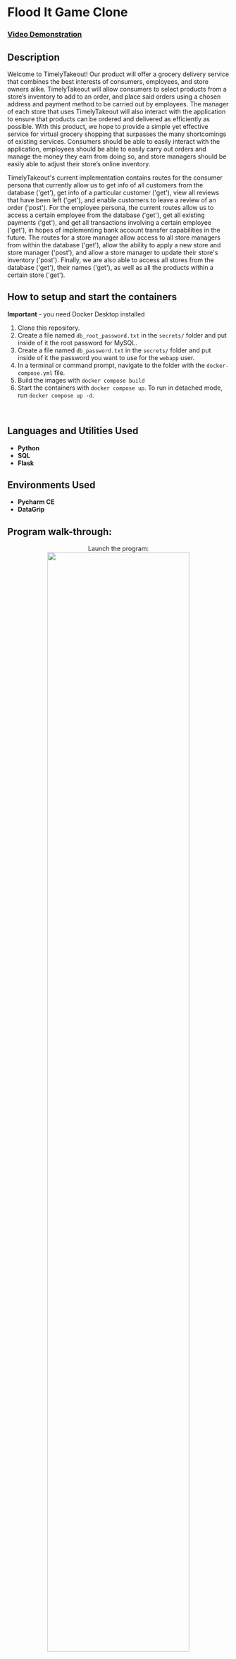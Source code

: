 <h1>Flood It Game Clone</h1>

 ### [Video Demonstration](https://youtu.be/2HvzjrypxU4)

<h2>Description</h2>
Welcome to TimelyTakeout! Our product will offer a grocery delivery service that combines  
the best interests of consumers, employees, and store owners alike. TimelyTakeout will
allow consumers to select products from a store’s inventory to add to an order, and 
place said orders using a chosen address and payment method to be carried out by 
employees. The manager of each store that uses TimelyTakeout will also interact with 
the application to ensure that products can be ordered and delivered as efficiently as 
possible. With this product, we hope to provide a simple yet effective service for 
virtual grocery shopping that surpasses the many shortcomings of existing services.
Consumers should be able to easily interact with the application, employees should
be able to easily carry out orders and manage the money they earn from doing so, 
and store managers should be easily able to adjust their store’s online inventory.

TimelyTakeout's current implementation contains routes for the consumer persona that
currently allow us to get info of all customers from the database ('get'), get info of a 
particular customer ('get'), view all reviews that have been left ('get'), and enable 
customers to leave a review of an order ('post'). For the employee persona, the current 
routes allow us to access a certain employee from the database ('get'), get all existing 
payments ('get'), and get all transactions involving a certain employee ('get'), in hopes
of implementing bank account transfer capabilities in the future. The routes for a store 
manager allow access to all store managers from within the database ('get'), allow the 
ability to apply a new store and store manager ('post'), and allow a store manager to update 
their store's inventory ('post'). Finally, we are also able to access all stores from the 
database ('get'), their names ('get'), as well as all the products within a certain store 
('get'). 

## How to setup and start the containers
**Important** - you need Docker Desktop installed

1. Clone this repository.  
2. Create a file named `db_root_password.txt` in the `secrets/` folder and put inside of it the root password for MySQL. 
3. Create a file named `db_password.txt` in the `secrets/` folder and put inside of it the password you want to use for the `webapp` user. 
4. In a terminal or command prompt, navigate to the folder with the `docker-compose.yml` file.  
5. Build the images with `docker compose build`
6. Start the containers with `docker compose up`.  To run in detached mode, run `docker compose up -d`. 
<br />

<h2>Languages and Utilities Used</h2>

- <b>Python</b>
- <b>SQL</b>
- <b>Flask</b>

<h2>Environments Used</h2>

- <b>Pycharm CE</b>
- <b>DataGrip</b>

<h2>Program walk-through:</h2>

<p align="center">
Launch the program: <br/>
<img src="https://imgur.com/UTEr7sX.png" height="80%" width="80%"/>
<br />
<img src="https://imgur.com/Uto4exW.png" height="80%" width="80%"/>
<br />
<br />
Click a square adjacent to the top left corner to flood the board with its color:  <br/>
<img src="https://imgur.com/Yej3Z3i.png" height="80%" width="80%"/>
<br />
<br />
Continue clicking squares adjacent to the flooded portion:  <br/>
<img src="https://imgur.com/tCuA6eW.png" height="80%" width="80%"/>
<br />
<br />
If you flood the entire board within the allotted number of steps, you win: <br/>
<img src="https://imgur.com/B21Xj3y.png" height="80%" width="80%"/>
<br />
<br />
Press 'r' to restart the game:  <br/>
<img src="https://imgur.com/xbqliUS.png" height="80%" width="80%"/>
<br />
<br />
Failing to flood the entire board within the allotted number of steps results in a loss:  <br/>
<img src="https://imgur.com/GGQwSsn.png" height="80%" width="80%"/>
</p>

<!--
 ```diff
- text in red
+ text in green
! text in orange
# text in gray
@@ text in purple (and bold)@@
```
--!>

View of stores:
<img width="956" alt="image" src="https://user-images.githubusercontent.com/113547817/207407411-ff5cc3e0-6a9b-4dc2-847c-0e14bf1491af.png">

View of reviews:
<img width="949" alt="image" src="https://user-images.githubusercontent.com/113547817/207407528-0782de5b-96e2-4402-a338-b4f562175061.png">

View of employee payments:
<img width="943" alt="image" src="https://user-images.githubusercontent.com/113547817/207407756-7a882c43-c833-4f91-881a-641e9b3efee4.png">

View of partnership application:
<img width="944" alt="image" src="https://user-images.githubusercontent.com/113547817/207407869-5c0067a0-848c-4a06-86dc-cd72372836e4.png">
